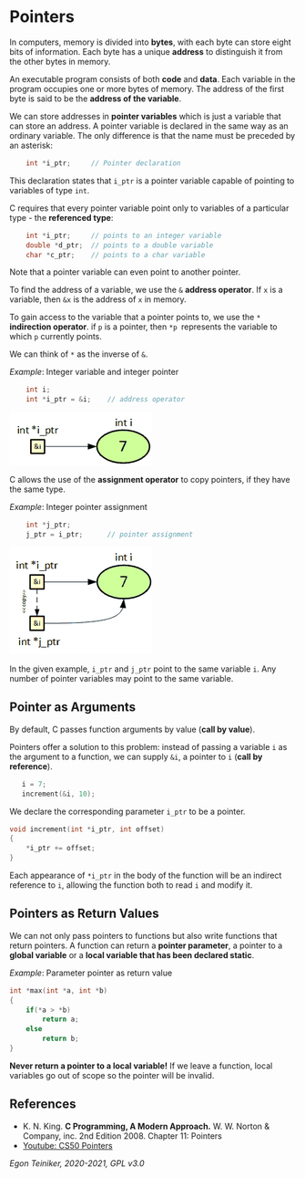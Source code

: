 # Pointers

In computers, memory is divided into **bytes**, with each byte can store eight bits of information.
Each byte has a unique **address** to distinguish it from the other bytes in memory.

An executable program consists of both **code** and **data**. Each variable in the program occupies one or
more bytes of memory. The address of the first byte is said to be the **address of the variable**.

We can store addresses in **pointer variables** which is just a variable that can store an address.
A pointer variable is declared in the same way as an ordinary variable. The only difference is that the name
must be preceded by an asterisk:
```C
    int *i_ptr;     // Pointer declaration
```
This declaration states that `i_ptr` is a pointer variable capable of pointing to variables of type `int`.

C requires that every pointer variable point only to variables of a particular type - the **referenced type**:
```C
    int *i_ptr;     // points to an integer variable
    double *d_ptr;  // points to a double variable 
    char *c_ptr;    // points to a char variable
```
Note that a pointer variable can even point to another pointer.

To find the address of a variable, we use the `&` **address operator**. 
If `x` is a variable, then `&x` is the address of `x` in memory.

To gain access to the variable that a pointer points to, we use the `*` **indirection operator**.
if `p` is a pointer, then `*p `represents the variable to which `p` currently points.

We can think  of `*` as the inverse of `&`.

_Example_: Integer variable and integer pointer 
```C
    int i; 
    int *i_ptr = &i;    // address operator
```
![Pointer](figures/Pointer1.png)

C allows the use of the **assignment operator** to copy pointers, if they have the same type.

_Example_: Integer pointer assignment 
```C
    int *j_ptr;
    j_ptr = i_ptr;      // pointer assignment
```
![Pointer Assignement](figures/Pointer2.png)

In the given example, `i_ptr` and `j_ptr` point to the same variable `i`. 
Any number of pointer variables may point to the same variable.
 
## Pointer as Arguments
By default, C passes function arguments by value (**call by value**).

Pointers offer a solution to this problem: instead of passing a variable `i` as the argument to a function, 
we can supply `&i`, a pointer to `i` (**call by reference**).
```C
   i = 7;
   increment(&i, 10);   
```
We declare the corresponding parameter `i_ptr` to be a pointer.
```C
void increment(int *i_ptr, int offset)
{
    *i_ptr += offset;   
}
```
Each appearance of `*i_ptr` in the body of the function will be an indirect reference to `i`, allowing the function 
both to read `i` and modify it.


## Pointers as Return Values

We can not only pass pointers to functions but also write functions that return pointers.
A function can return a **pointer parameter**, a pointer to a **global variable** or a **local variable that has been 
declared static**.

_Example_: Parameter pointer as return value
```C
int *max(int *a, int *b)
{
    if(*a > *b)
        return a;
    else
        return b;
}
```

**Never return a pointer to a local variable!**
If we leave a function, local variables go out of scope so the pointer will be invalid.


## References
* K. N. King. **C Programming, A Modern Approach.** W. W. Norton & Company, inc. 2nd Edition 2008. Chapter 11: Pointers
* [Youtube: CS50 Pointers](https://youtu.be/XISnO2YhnsY)
 
*Egon Teiniker, 2020-2021, GPL v3.0* 
